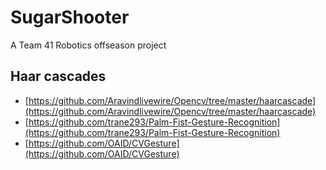 # SugarShooter
A Team 41 Robotics offseason project

## Haar cascades
* [https://github.com/Aravindlivewire/Opencv/tree/master/haarcascade](https://github.com/Aravindlivewire/Opencv/tree/master/haarcascade)
* [https://github.com/trane293/Palm-Fist-Gesture-Recognition](https://github.com/trane293/Palm-Fist-Gesture-Recognition)
* [https://github.com/OAID/CVGesture](https://github.com/OAID/CVGesture)